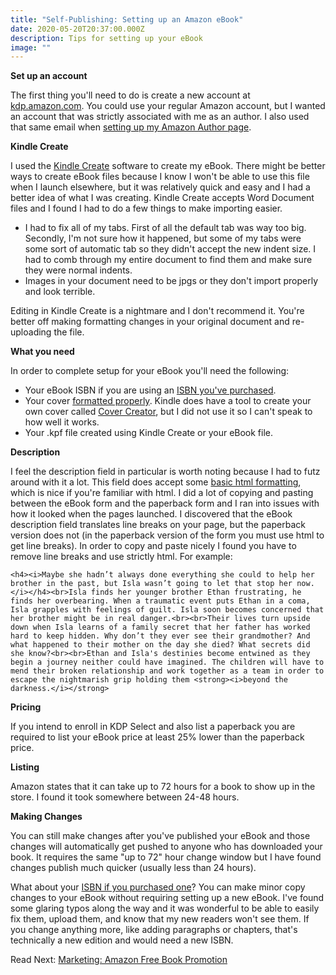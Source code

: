 ```yaml
---
title: "Self-Publishing: Setting up an Amazon eBook"
date: 2020-05-20T20:37:00.000Z
description: Tips for setting up your eBook
image: ""
---
```

**Set up an account**

The first thing you'll need to do is create a new account at [kdp.amazon.com](kdp.amazon.com). You could use your regular Amazon account, but I wanted an account that was strictly associated with me as an author. I also used that same email when [setting up my Amazon Author page](/post/self-publishing-amazon-author-page).

**Kindle Create**

I used the [Kindle Create](https://www.amazon.com/Kindle-Create/b?ie=UTF8&node=18292298011) software to create my eBook. There might be better ways to create eBook files because I know I won't be able to use this file when I launch elsewhere, but it was relatively quick and easy and I had a better idea of what I was creating. Kindle Create accepts Word Document files and I found I had to do a few things to make importing easier.

* I had to fix all of my tabs. First of all the default tab was way too big. Secondly, I'm not sure how it happened, but some of my tabs were some sort of automatic tab so they didn't accept the new indent size. I had to comb through my entire document to find them and make sure they were normal indents.
* Images in your document need to be jpgs or they don't import properly and look terrible.

Editing in Kindle Create is a nightmare and I don't recommend it. You're better off making formatting changes in your original document and re-uploading the file.

**What you need**

In order to complete setup for your eBook you'll need the following:

* Your eBook ISBN if you are using an [ISBN you've purchased](/post/self-publishing-purchasing-isbns/).
* Your cover [formatted properly](https://kdp.amazon.com/en_US/help/topic/G200645690). Kindle does have a tool to create your own cover called [Cover Creator](https://kdp.amazon.com/en_US/help/topic/G201113520), but I did not use it so I can't speak to how well it works.
* Your .kpf file created using Kindle Create or your eBook file.

**Description**

I feel the description field in particular is worth noting because I had to futz around with it a lot. This field does accept some [basic html formatting](https://kdp.amazon.com/en_US/help/topic/G201189630), which is nice if you're familiar with html. I did a lot of copying and pasting between the eBook form and the paperback form and I ran into issues with how it looked when the pages launched. I discovered that the eBook description field translates line breaks on your page, but the paperback version does not (in the paperback version of the form you must use html to get line breaks). In order to copy and paste nicely I found you have to remove line breaks and use strictly html. For example:

`<h4><i>Maybe she hadn’t always done everything she could to help her brother in the past, but Isla wasn’t going to let that stop her now.</i></h4><br>Isla finds her younger brother Ethan frustrating, he finds her overbearing. When a traumatic event puts Ethan in a coma, Isla grapples with feelings of guilt. Isla soon becomes concerned that her brother might be in real danger.<br><br>Their lives turn upside down when Isla learns of a family secret that her father has worked hard to keep hidden. Why don’t they ever see their grandmother? And what happened to their mother on the day she died? What secrets did she know?<br><br>Ethan and Isla's destinies become entwined as they begin a journey neither could have imagined. The children will have to mend their broken relationship and work together as a team in order to escape the nightmarish grip holding them <strong><i>beyond the darkness.</i></strong>`

**Pricing**

If you intend to enroll in KDP Select and also list a paperback you are required to list your eBook price at least 25% lower than the paperback price.

**Listing**

Amazon states that it can take up to 72 hours for a book to show up in the store. I found it took somewhere between 24-48 hours.

**Making Changes**

You can still make changes after you've published your eBook and those changes will automatically get pushed to anyone who has downloaded your book. It requires the same "up to 72" hour change window but I have found changes publish much quicker (usually less than 24 hours). 

What about your [ISBN if you purchased one](/post/self-publishing-purchasing-isbns/)? You can make minor copy changes to your eBook without requiring setting up a new eBook. I've found some glaring typos along the way and it was wonderful to be able to easily fix them, upload them, and know that my new readers won't see them. If you change anything more, like adding paragraphs or chapters, that's technically a new edition and would need a new ISBN.

Read Next: [Marketing: Amazon Free Book Promotion](/post/marketing-amazon-free-book-promotion)